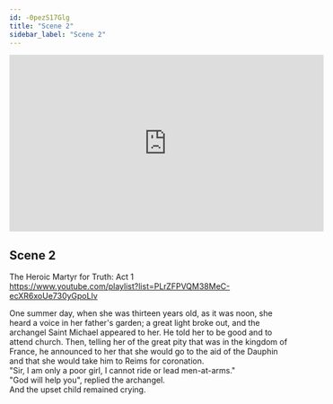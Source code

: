 ```yaml
---
id: -0pezS17Glg
title: "Scene 2"
sidebar_label: "Scene 2"
---
```


<div class="video-float-container">
  <iframe
    width="560"
    height="315"
    src="https://www.youtube.com/embed/-0pezS17Glg"
    title="YouTube video player"
    frameborder="0"
    allow="accelerometer; autoplay; clipboard-write; encrypted-media; gyroscope; picture-in-picture; web-share"
    referrerpolicy="strict-origin-when-cross-origin"
    allowfullscreen
  ></iframe>
</div>

## Scene 2

The Heroic Martyr for Truth: Act 1   
https://www.youtube.com/playlist?list=PLrZFPVQM38MeC-ecXR6xoUe730yGpoLlv 

One summer day, when she was thirteen years old, as it was noon, she heard a voice in her father's garden; a great light broke out, and the archangel Saint Michael appeared to her. He told her to be good and to attend church. Then, telling her of the great pity that was in the kingdom of France, he announced to her that she would go to the aid of the Dauphin and that she would take him to Reims for coronation.  
"Sir, I am only a poor girl, I cannot ride or lead men-at-arms."  
"God will help you", replied the archangel.  
And the upset child remained crying.
